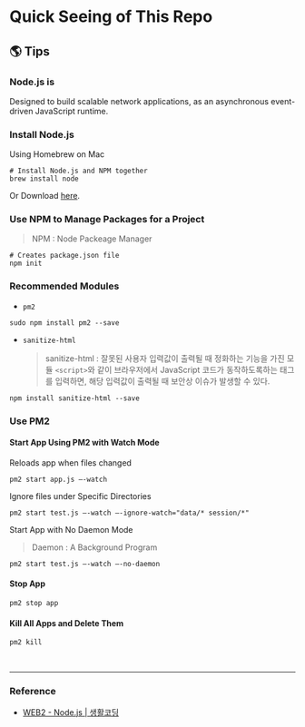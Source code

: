 # Quick Seeing of This Repo

## 🌎 Tips

### Node.js is

Designed to build scalable network applications, as an asynchronous event-driven JavaScript runtime.

### Install Node.js

Using Homebrew on Mac

```console
# Install Node.js and NPM together
brew install node
```

Or Download [here](https://nodejs.org/ko/).

### Use NPM to Manage Packages for a Project

> NPM : Node Packeage Manager

```console
# Creates package.json file
npm init
```

### Recommended Modules

- `pm2`

```console
sudo npm install pm2 --save
```

- `sanitize-html`
  > sanitize-html : 잘못된 사용자 입력값이 출력될 때 정화하는 기능을 가진 모듈
  > `<script>`와 같이 브라우저에서 JavaScript 코드가 동작하도록하는 태그를 입력하면, 해당 입력값이 출력될 때 보안상 이슈가 발생할 수 있다.

```console
npm install sanitize-html --save
```

### Use PM2

#### Start App Using PM2 with Watch Mode

Reloads app when files changed

```console
pm2 start app.js —-watch
```

Ignore files under Specific Directories

```console
pm2 start test.js —-watch —-ignore-watch="data/* session/*"
```

Start App with No Daemon Mode

> Daemon : A Background Program

```console
pm2 start test.js —-watch —-no-daemon
```

#### Stop App

```console
pm2 stop app
```

#### Kill All Apps and Delete Them

```console
pm2 kill
```

<br>

---

### Reference

- [WEB2 - Node.js | 생활코딩](https://opentutorials.org/course/3332)
